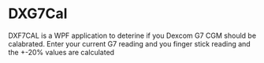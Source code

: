 # DXG7Cal

DXF7CAL is a WPF application to deterine if you Dexcom G7 CGM should be calabrated. Enter your current G7 reading and you finger stick reading and the +-20% values are calculated
